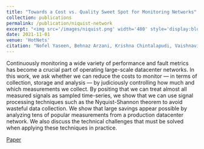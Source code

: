 ```yaml
---
title: "Towards a Cost vs. Quality Sweet Spot for Monitoring Networks"
collection: publications
permalink: /publication/niquist-network
excerpt: "<img src='/images/niquist.png' width='480' style='display:block; margin:auto;'><br/>Continuously monitoring a wide variety of performance and fault metrics has become a crucial part of operating large-scale datacenter networks. In this work, we ask whether we can reduce the costs to monitor — in terms of collection, storage and analysis — by judiciously controlling how much and which measurements we collect. By positing that we can treat almost all measured signals as sampled time-series, we show that we can use signal processing techniques such as the Nyquist-Shannon theorem to avoid wasteful data collection. We show that large savings appear possible by analyzing tens of popular measurements from a production datacenter network. We also discuss the technical challenges that must be solved when applying these techniques in practice."
date: 2021-11-01
venue: 'HotNets'
citation: "Nofel Yaseen, Behnaz Arzani, Krishna Chintalapudi, Vaishnavi Ranganathan, Felipe Vieira Frujeri, Kevin Hsieh, Daniel S. Berger, Vincent Liu, Srikanth Kandula"
---
```

Continuously monitoring a wide variety of performance and fault metrics has become a crucial part of operating large-scale datacenter networks. In this work, we ask whether we can reduce the costs to monitor — in terms of collection, storage and analysis — by judiciously controlling how much and which measurements we collect. By positing that we can treat almost all measured signals as sampled time-series, we show that we can use signal processing techniques such as the Nyquist-Shannon theorem to avoid wasteful data collection. We show that large savings appear possible by analyzing tens of popular measurements from a production datacenter network. We also discuss the technical challenges that must be solved when applying these techniques in practice.

[Paper](https://www.microsoft.com/en-us/research/uploads/prod/2021/10/DSP_HotNets2021-18.pdf)
